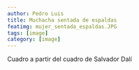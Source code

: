 ```yaml
---
author: Pedro Luis
title: Muchacha sentada de espaldas
featimg: mujer_sentada_espaldas.JPG
tags: [image]
category: [image]
---
```

Cuadro a partir del cuadro de Salvador Dalí
